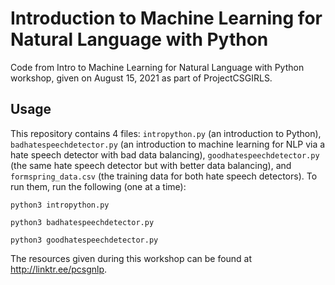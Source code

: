 # Introduction to Machine Learning for Natural Language with Python
Code from Intro to Machine Learning for Natural Language with Python workshop, given on August 15, 2021 as part of ProjectCSGIRLS.
## Usage
This repository contains 4 files: `intropython.py` (an introduction to Python), `badhatespeechdetector.py` (an introduction to machine learning for NLP via a hate speech detector with bad data balancing), `goodhatespeechdetector.py` (the same hate speech detector but with better data balancing), and `formspring_data.csv` (the training data for both hate speech detectors).
To run them, run the following (one at a time):
```
python3 intropython.py
```
```
python3 badhatespeechdetector.py
```
```
python3 goodhatespeechdetector.py
```
The resources given during this workshop can be found at http://linktr.ee/pcsgnlp.
